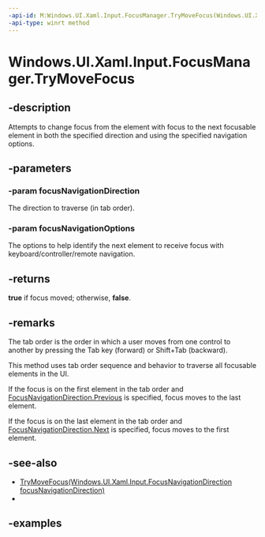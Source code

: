 ```yaml
---
-api-id: M:Windows.UI.Xaml.Input.FocusManager.TryMoveFocus(Windows.UI.Xaml.Input.FocusNavigationDirection,Windows.UI.Xaml.Input.FindNextElementOptions)
-api-type: winrt method
---
```


<!-- Method syntax.
public bool FocusManager.TryMoveFocus(FocusNavigationDirection focusNavigationDirection, FindNextElementOptions focusNavigationOptions)
-->

# Windows.UI.Xaml.Input.FocusManager.TryMoveFocus

## -description

Attempts to change focus from the element with focus to the next focusable element in both the specified direction and using the specified navigation options.

## -parameters

### -param focusNavigationDirection

The direction to traverse (in tab order).

### -param focusNavigationOptions

The options to help identify the next element to receive focus with keyboard/controller/remote navigation.

## -returns

**true** if focus moved; otherwise, **false**.

## -remarks

The tab order is the order in which a user moves from one control to another by pressing the Tab key (forward) or Shift+Tab (backward).

This method uses tab order sequence and behavior to traverse all focusable elements in the UI.

If the focus is on the first element in the tab order and [FocusNavigationDirection.Previous](focusnavigationdirection.md) is specified, focus moves to the last element.

If the focus is on the last element in the tab order and [FocusNavigationDirection.Next](focusnavigationdirection.md) is specified, focus moves to the first element.

## -see-also

- [TryMoveFocus(Windows.UI.Xaml.Input.FocusNavigationDirection focusNavigationDirection)](focusmanager_trymovefocus_582274934.md)
- 
## -examples
